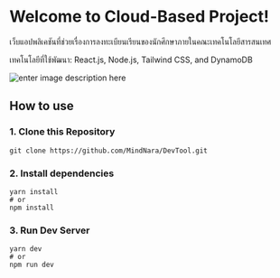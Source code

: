 # Welcome to Cloud-Based Project!

เว็บแอปพลิเคชันที่ช่วยเรื่องการลงทะเบียนเรียนของนักศึกษาภายในคณะเทคโนโลยีสารสนเทศ

เทคโนโลยีที่ใช้พัฒนา: React.js, Node.js, Tailwind CSS, and DynamoDB

![enter image description here](https://media.discordapp.net/attachments/1204364762515767306/1204706730349559828/Home.png?ex=65d5b592&is=65c34092&hm=de6904af40a8f711acb49af8eb2721df6b04e04e09d84f3cd5e517491acf9523&=&format=webp&quality=lossless&width=992&height=558)

## How to use

### 1. Clone this Repository
  
    git clone https://github.com/MindNara/DevTool.git

### 2. Install dependencies

    yarn install
    # or
    npm install
   
### 3. Run Dev Server

    yarn dev
    # or
    npm run dev